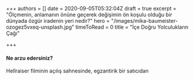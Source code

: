 +++
authors = []
date = 2020-09-05T05:32:04Z
draft = true
excerpt = "Ölçmenin, anlamanın önüne geçerek değişimin ön koşulu olduğu bir dünyada özgür iradenin yeri nedir?"
hero = "/images/mika-baumeister-ozogez5vxeq-unsplash.jpg"
timeToRead = 0
title = "İçe Doğru Yolculukların Çağı"

+++
#### **Ne arzu edersiniz?**

Hellraiser filminin açılış sahnesinde, egzantirik bir satıcıdan 